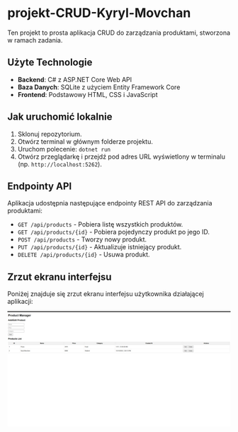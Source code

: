# projekt-CRUD-Kyryl-Movchan

Ten projekt to prosta aplikacja CRUD do zarządzania produktami, stworzona w ramach zadania.

## Użyte Technologie
-   **Backend**: C# z ASP.NET Core Web API
-   **Baza Danych**: SQLite z użyciem Entity Framework Core
-   **Frontend**: Podstawowy HTML, CSS i JavaScript

## Jak uruchomić lokalnie
1.  Sklonuj repozytorium.
2.  Otwórz terminal w głównym folderze projektu.
3.  Uruchom polecenie: `dotnet run`
4.  Otwórz przeglądarkę i przejdź pod adres URL wyświetlony w terminalu (np. `http://localhost:5262`).

## Endpointy API
Aplikacja udostępnia następujące endpointy REST API do zarządzania produktami:

-   `GET /api/products` - Pobiera listę wszystkich produktów.
-   `GET /api/products/{id}` - Pobiera pojedynczy produkt po jego ID.
-   `POST /api/products` - Tworzy nowy produkt.
-   `PUT /api/products/{id}` - Aktualizuje istniejący produkt.
-   `DELETE /api/products/{id}` - Usuwa produkt.

## Zrzut ekranu interfejsu
Poniżej znajduje się zrzut ekranu interfejsu użytkownika działającej aplikacji:

![Interfejs aplikacji](screenshot.png)
